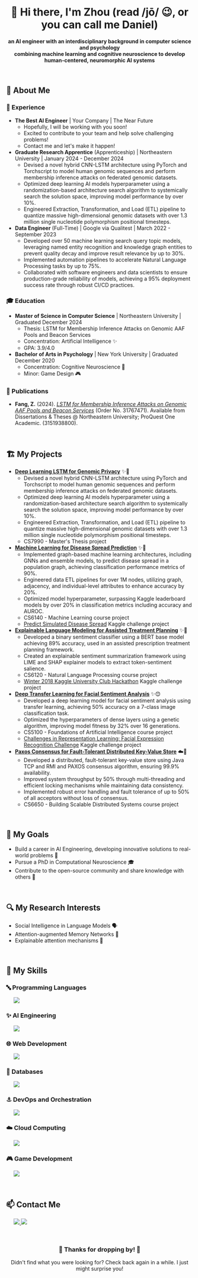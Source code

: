 <H1 align="middle"> 👋 Hi there, I'm Zhou (read /jō/ 😉, or you can call me Daniel) </H1>

<p align="middle"><strong>an AI engineer with an interdisciplinary background in computer science and psychology <br/> combining machine learning and cognitive neuroscience to develop human-centered, neuromorphic AI systems</strong></p>

<br>
<H2> 👤 About Me </H2>

<H3> 💼 Experience </H3>

- **The Best AI Engineer** | Your Company | The Near Future
    - Hopefully, I will be working with you soon!
    - Excited to contribute to your team and help solve challenging problems!
    - Contact me and let's make it happen!
- **Graduate Research Apprentice** (Apprenticeship) | Northeastern University | January 2024 - December 2024
    - Devised a novel hybrid CNN-LSTM architecture using PyTorch and Torchscript to model human genomic sequences and perform membership inference attacks on federated genomic datasets.
    - Optimized deep learning AI models hyperparameter using a randomization-based architecture search algorithm to systemically search the solution space, improving model performance by over 10%.
    - Engineered Extraction, Transformation, and Load (ETL) pipeline to quantize massive high-dimensional genomic datasets with over 1.3 million single nucleotide polymorphism positional timesteps.
- **Data Engineer** (Full-Time) | Google via Qualitest | March 2022 - September 2023
    - Developed over 50 machine learning search query topic models, leveraging named entity recognition and knowledge graph entities to prevent quality decay and improve result relevance by up to 30%.
    - Implemented automation pipelines to accelerate Natural Language Processing tasks by up to 75%.
    - Collaborated with software engineers and data scientists to ensure production-grade reliability of models, achieving a 95% deployment success rate through robust CI/CD practices.


<H3> 🎓 Education </H3>

- **Master of Science in Computer Science** | Northeastern University | Graduated December 2024
    - Thesis: LSTM for Membership Inference Attacks on Genomic AAF Pools and Beacon Services
    - Concentration: Artificial Intelligence ✨
    - GPA: 3.9/4.0
- **Bachelor of Arts in Psychology** | New York University | Graduated December 2020
    - Concentration: Cognitive Neuroscience 🧠
    - Minor: Game Design 🎮

<H3> 📝 Publications </H3>

- **Fang, Z.** (2024). [<i>LSTM for Membership Inference Attacks on Genomic AAF Pools and Beacon Services</i>](https://www.proquest.com/docview/3151938800) (Order No. 31767471). Available from Dissertations & Theses @ Northeastern University; ProQuest One Academic. (3151938800).

<br>
<H2> 🏗️ My Projects </H2>

- **[Deep Learning LSTM for Genomic Privacy](https://github.com/Fzhou1997/Masters-Research-Genomic-Privacy)** ✨🧬
    - Devised a novel hybrid CNN-LSTM architecture using PyTorch and Torchscript to model human genomic sequences and perform membership inference attacks on federated genomic datasets.
    - Optimized deep learning AI models hyperparameter using a randomization-based architecture search algorithm to systemically search the solution space, improving model performance by over 10%.
    - Engineered Extraction, Transformation, and Load (ETL) pipeline to quantize massive high-dimensional genomic datasets with over 1.3 million single nucleotide polymorphism positional timesteps.
    - CS7990 - Master's Thesis project
- **[Machine Learning for Disease Spread Prediction](https://github.com/Fzhou1997/Machine-Learning-Kaggle-Disease-Spread-Prediction)** ✨🦠
    - Implemented graph-based machine learning architectures, including GNNs and ensemble models, to predict disease spread in a population graph, achieving classification performance metrics of 90%.
    - Engineered data ETL pipelines for over 1M nodes, utilizing graph, adjacency, and individual-level attributes to enhance accuracy by 20%.
    - Optimized model hyperparameter, surpassing Kaggle leaderboard models by over 20% in classification metrics including accuracy and AUROC.
    - CS6140 - Machine Learning course project
    - [Predict Simulated Disease Spread](https://www.kaggle.com/competitions/predict-simulated-disease-spread-classification)
      Kaggle challenge project
- **[Explainable Language Modeling for Assisted Treatment Planning](https://github.com/Fzhou1997/Natural-Language-Processing-Research-Project)** ✨💊
    - Developed a binary sentiment classifier using a BERT base model achieving 89% accuracy, used in an assisted prescription treatment planning framework.
    - Created an explainable sentiment summarization framework using LIME and SHAP explainer models to extract token-sentiment salience.
    - CS6120 - Natural Language Processing course project
    - [Winter 2018 Kaggle University Club Hackathon](https://www.kaggle.com/datasets/jessicali9530/kuc-hackathon-winter-2018) Kaggle challenge project
- **[Deep Transfer Learning for Facial Sentiment Analysis](https://github.com/Fzhou1997/Foundations-of-AI-Optimized-Deep-Learning-for-Facial-Sentiment-Analysis)** ✨😊
    - Developed a deep learning model for facial sentiment analysis using transfer learning, achieving 50% accuracy on a 7-class image classification task.
    - Optimized the hyperparameters of dense layers using a genetic algorithm, improving model fitness by 32% over 16 generations.
    - CS5100 - Foundations of Artificial Intelligence course project
    - [Challenges in Representation Learning: Facial Expression Recognition Challenge](https://www.kaggle.com/c/challenges-in-representation-learning-facial-expression-recognition-challenge/overview) Kaggle challenge project
- **[Paxos Consensus for Fault-Tolerant Distributed Key-Value Store]()** ☁️🔑
    - Developed a distributed, fault-tolerant key-value store using Java TCP and RMI and PAXOS consensus algorithm, ensuring 99.9% availability.
    - Improved system throughput by 50% through multi-threading and efficient locking mechanisms while maintaining data consistency.
    - Implemented robust error handling and fault tolerance of up to 50% of all acceptors without loss of consensus.
    - CS6650 - Building Scalable Distributed Systems course project

<br>
<H2> 🌱 My Goals </H2>

- Build a career in AI Engineering, developing innovative solutions to real-world problems 💼
- Pursue a PhD in Computational Neuroscience 🎓
- Contribute to the open-source community and share knowledge with others 🧩

<br>
<H2> 🔍 My Research Interests </H2>

- Social Intelligence in Language Models 🗣️
- Attention-augmented Memory Networks 🧠
- Explainable attention mechanisms 🤔

<br>
<H2> 🧰 My Skills </H2>

<H3> 🔤 Programming Languages </H3>

<p align="left" style="margin-left: 20px;"> 
  <img src="https://skillicons.dev/icons?i=python,c,cpp,cs,java,js" />
</p>

<H3> ✨ AI Engineering </H3>


<p align="left" style="margin-left: 20px;">
  <img src="https://skillicons.dev/icons?i=tensorflow,pytorch" />
</p>

<H3> 🌐 Web Development </H3>

<p align="left" style="margin-left: 20px;"> 
  <img src="https://skillicons.dev/icons?i=angular,react,html,css" />
</p>

<H3> 🔢 Databases </H3>

<p align="left" style="margin-left: 20px;">
  <img src="https://skillicons.dev/icons?i=mysql,postgresql"/>
</p>

<H3> ⚓ DevOps and Orchestration </H3>

<p align="left" style="margin-left: 20px;">
  <img src="https://skillicons.dev/icons?i=kubernetes,docker"/>
</p>

<H3> ☁️ Cloud Computing </H3>

<p align="left" style="margin-left: 20px;">
  <img src="https://skillicons.dev/icons?i=aws,azure,googlecloud"/>
</p>

<H3> 🎮 Game Development </H3>

<p align="left" style="margin-left: 20px;">
  <img src="https://skillicons.dev/icons?i=unity,unrealengine"/>
</p>

<br>
<H2> 📫 Contact Me </H2>

<p align="left" style="margin-left: 20px;">
  <a href="https://linkedin.com/in/fzhou97" target="blank">
    <img src="https://skillicons.dev/icons?i=linkedin"/>
  </a>
  <a href="mailto:fzhou1997@gmail.com" target="blank">
    <img src="https://skillicons.dev/icons?i=gmail"/>
  </a>  
</p>

<br>
<H3 align="middle"> 🌟 Thanks for dropping by! 🌟 </H3>
<p align="middle"> Didn't find what you were looking for? Check back again in a while. I just might surprise you!</p>
